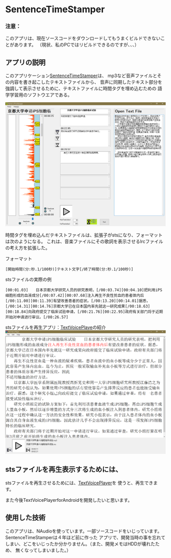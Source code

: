 # SentenceTimeStamper

### 注意：
このアプリは、現在ソースコードをダウンロードしてもうまくビルドできないことがあります。
（現状、私のPCではリビルドできるのですが、、、）


## アプリの説明
このアプリケーション[SentenceTimeStamper](https://github.com/let-us-study-with-textvoice/SentenceTimeStamper)は、
mp3など音声ファイルとその内容を書き起こしたテキストファイルから、
音声に同期したテキスト部分を強調して表示させるために、テキストファイルに時間タグを埋め込むための
語学学習用のソフトウエアである。

![動作例](動作例.png)

時間タグを埋め込んだテキストファイルは、拡張子がstsになり、フォーマットは次のようになる。
これは、音楽ファイルにその歌詞を表示させるlrcファイルの考え方を拡張した。

フォーマット
```
[開始時間(分:秒.1/100秒)]テキスト文字[/終了時間(分:秒.1/100秒)]
```
stsファイルの実際の例
```
[00:01.03]　　日本京都大学研究人员的研究表明，[/00:03.74][00:04.10]把利用iPS细胞形成的血液成分[/00:07.42][00:07.68]注入再生不良性贫血的患者体内后[/00:11.00][00:11.39]有望改善患者的症状。[/00:13.20][00:14.01]据悉，[/00:14.31][00:14.76]京都大学已在日本国内率先就这一研究成果[/00:18.63][00:18.84]向政府提交了临床试验申请，[/00:21.76][00:22.95]政府有关部门将于近期开始对申请进行审议。[/00:26.57]
```

stsファイルを再生アプリ：[TextVoicePlaye](https://github.com/let-us-study-with-textvoice/TextVoicePlayer)の紹介
![stsファイルを再生アプリ：TextVoicePlayer](TextVoicePlayer動作画面.png)


## stsファイルを再生表示するためには、
stsファイルを再生させるためには、[TextVoicePlayer](https://github.com/let-us-study-with-textvoice/TextVoicePlayer)を
使うと、再生できます。

また今後TextVoicePlayerforAndroidを開発したいと思います。


## 使用した技術
このアプリは、NAudioを使っています。一部ソースコードをいじっています。SentenceTimeStamperは４年ほど前に作った
アプリで、開発当時の事を忘れてしまい、どこをいじったか分かりません。（また、開発メモはHDDが壊れたため、
無くなってしまいました。）
